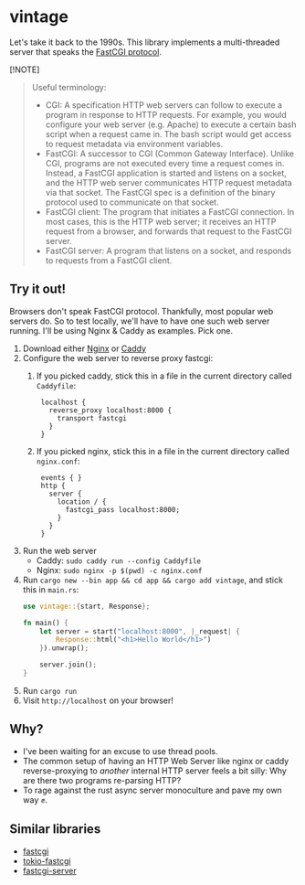 # vintage

Let's take it back to the 1990s. This library implements a multi-threaded server that speaks the [FastCGI protocol](https://www.mit.edu/~yandros/doc/specs/fcgi-spec.html).

[!NOTE]
> Useful terminology: 
> - CGI: A specification HTTP web servers can follow to execute a program in response to HTTP requests.
>   For example, you would configure your web server (e.g. Apache) to execute a certain bash script when a request came in.
>   The bash script would get access to request metadata via environment variables.
> - FastCGI: A successor to CGI (Common Gateway Interface). Unlike CGI, programs are not executed every time a request comes in.
>   Instead, a FastCGI application is started and listens on a socket, and the HTTP web server communicates HTTP request metadata via that socket.
>   The FastCGI spec is a definition of the binary protocol used to communicate on that socket.
> - FastCGI client: The program that initiates a FastCGI connection.
>   In most cases, this is the HTTP web server; it receives an HTTP request from a browser, and forwards that request to the FastCGI server.
> - FastCGI server: A program that listens on a socket, and responds to requests from a FastCGI client.

## Try it out!

Browsers don't speak FastCGI protocol.
Thankfully, most popular web servers do. 
So to test locally, we'll have to have one such web server running.
I'll be using Nginx & Caddy as examples.
Pick one.

1. Download either [Nginx](https://nginx.org/) or [Caddy](https://caddyserver.com/)
2. Configure the web server to reverse proxy fastcgi:
   1. If you picked caddy, stick this in a file in the current directory called `Caddyfile`:
      ```text
       localhost {
         reverse_proxy localhost:8000 {
           transport fastcgi
         }
       }
      ```

   2. If you picked nginx, stick this in a file in the current directory called `nginx.conf`:
      ```text
       events { }
       http {
         server {
           location / {
             fastcgi_pass localhost:8000;
           }
         }
       }
      ```
3. Run the web server
   - Caddy: `sudo caddy run --config Caddyfile`
   - Nginx: `sudo nginx -p $(pwd) -c nginx.conf`
4. Run `cargo new --bin app && cd app && cargo add vintage`, and stick this in `main.rs`:
   ```rust
   use vintage::{start, Response};

   fn main() {
       let server = start("localhost:8000", |_request| {
           Response::html("<h1>Hello World</h1>")
       }).unwrap();

       server.join();
   }
   ```
5. Run `cargo run`
6. Visit `http://localhost` on your browser!
  

## Why?

- I've been waiting for an excuse to use thread pools.
- The common setup of having an HTTP Web Server like nginx or caddy reverse-proxying to _another_ internal HTTP server feels a bit silly:
  Why are there two programs re-parsing HTTP?
- To rage against the rust async server monoculture and pave my own way ✊.


## Similar libraries

- [fastcgi](https://crates.io/crates/fastcgi)
- [tokio-fastcgi](https://crates.io/crates/tokio-fastcgi)
- [fastcgi-server](https://github.com/TheJokr/fastcgi-server)


[^1]: The only solid one I know of is [rouille](https://crates.io/crates/rouille) but that has not been updated in a while, and now has compilation warnings, which don't spark joy :/
      Yes, those compilation warnings are the only reason I sought an alternative.


